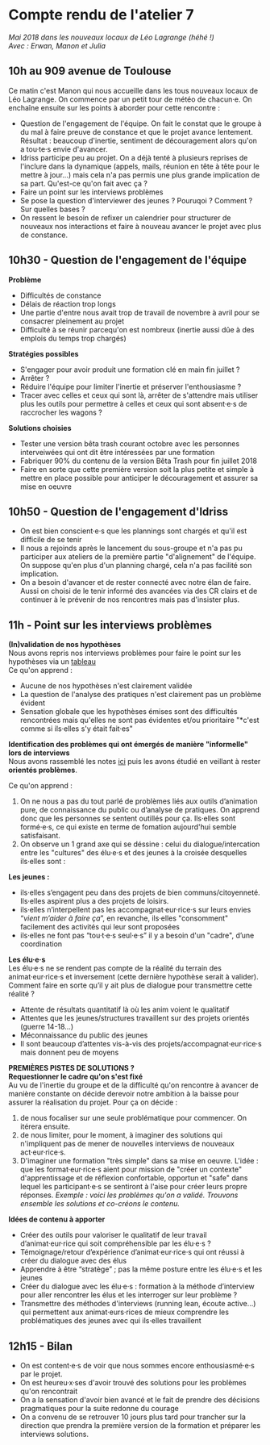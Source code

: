 # Compte rendu de l'atelier 7

*Mai 2018 dans les nouveaux locaux de Léo Lagrange (héhé !)  
Avec : Erwan, Manon et Julia*

## 10h au 909 avenue de Toulouse
Ce matin c'est Manon qui nous accueille dans les tous nouveaux locaux de Léo Lagrange. On commence par un petit tour de météo de chacun·e. On enchaîne ensuite sur les points à aborder pour cette rencontre : 
- Question de l'engagement de l'équipe. On fait le constat que le groupe à du mal à faire preuve de constance et que le projet avance lentement. Résultat : beaucoup d'inertie, sentiment de découragement alors qu'on a tou·te·s envie d'avancer.
- Idriss participe peu au projet. On a déjà tenté à plusieurs reprises de l'inclure dans la dynamique (appels, mails, réunion en tête à tête pour le mettre à jour...) mais cela n'a pas permis une plus grande implication de sa part. Qu'est-ce qu'on fait avec ça ? 
- Faire un point sur les interviews problèmes
- Se pose la question d'interviewer des jeunes ? Pouruqoi ? Comment ? Sur quelles bases ? 
- On ressent le besoin de refixer un calendrier pour structurer de nouveaux nos interactions et faire à nouveau avancer le projet avec plus de constance.

## 10h30 - Question de l'engagement de l'équipe
**Problème**
- Difficultés de constance
- Délais de réaction trop longs 
- Une partie d'entre nous avait trop de travail de novembre à avril pour se consacrer pleinement au projet
- Difficulté à se réunir parcequ'on est nombreux (inertie aussi dûe à des emplois du temps trop chargés)

**Stratégies possibles**
- S'engager pour avoir produit une formation clé en main fin juillet ?
- Arrêter ?
- Réduire l'équipe pour limiter l'inertie et préserver l'enthousiasme ?
- Tracer avec celles et ceux qui sont là, arrêter de s'attendre mais utiliser plus les outils pour permettre à celles et ceux qui sont absent·e·s de raccrocher les wagons ?

**Solutions choisies**
- Tester une version bêta trash courant octobre avec les personnes interveiwées qui ont dit être intéressées par une formation
- Fabriquer 90% du contenu de la version Bêta Trash pour fin juillet 2018
- Faire en sorte que cette première version soit la plus petite et simple à mettre en place possible pour anticiper le découragement et assurer sa mise en oeuvre

## 10h50 - Question de l'engagement d'Idriss
- On est bien conscient·e·s que les plannings sont chargés et qu'il est difficile de se tenir  
- Il nous a rejoinds après le lancement du sous-groupe et n'a pas pu participer aux ateliers de la première partie "d'alignement" de l'équipe. On suppose qu'en plus d'un planning chargé, cela n'a pas facilité son implication.  
- On a besoin d'avancer et de rester connecté avec notre élan de faire. Aussi on choisi de le tenir informé des avancées via des CR clairs et de continuer à le prévenir de nos rencontres mais pas d'insister plus.  

## 11h - Point sur les interviews problèmes
**(In)validation de nos hypothèses**  
Nous avons repris nos interviews problèmes pour faire le point sur les hypothèses via un [tableau](https://docs.google.com/spreadsheets/d/1xLmge4DF7LJ28Kq_74QSgZitVmyOnI09eWZJuy47dqs/edit#gid=0)  
Ce qu'on apprend :  
- Aucune de nos hypothèses n'est clairement validée  
- La question de l'analyse des pratiques n'est clairement pas un problème évident  
- Sensation globale que les hypothèses émises sont des difficultés rencontrées mais qu'elles ne sont pas évidentes et/ou prioritaire "*c'est comme si ils·elles s'y était fait·es"  

**Identification des problèmes qui ont émergés de manière "informelle" lors de interviews**  
Nous avons rassemblé les notes [ici](https://docs.google.com/document/d/1vPkfNL5g87hrTueoDx7JJHItvOwLoBAj3G6oWDESniA/edit) puis les avons étudié en veillant à rester **orientés problèmes**.  

Ce qu'on apprend :  
1) On ne nous a pas du tout parlé de problèmes liés aux outils d’animation pure, de connaissance du public ou d’analyse de pratiques. On apprend donc que les personnes se sentent outillés pour ça. Ils·elles sont formé·e·s, ce qui existe en terme de fomation aujourd'hui semble satisfaisant.  
2) On observe un 1 grand axe qui se déssine : celui du dialogue/intercation entre les "cultures" des élu·e·s et des jeunes à la croisée desquelles ils·elles sont :  

**Les jeunes :**   
- ils·elles s’engagent peu dans des projets de bien communs/citoyenneté. Ils·elles aspirent plus a des projets de loisirs.  
- ils·elles n’interpellent pas les accompagnat·eur·rice·s sur leurs envies “*vient m’aider à faire ça*”, en revanche, ils·elles "consomment" facilement des activités qui leur sont proposées  
- ils·elles ne font pas “tou·t·e·s seul·e·s” il y a besoin d'un "cadre", d’une coordination  

**Les élu·e·s**  
Les élu·e·s ne se rendent pas compte de la réalité du terrain des animat·eur·rice·s et inversement (cette dernière hypothèse serait à valider). Comment faire en sorte qu’il y ait plus de dialogue pour transmettre cette réalité ?  
- Attente de résultats quantitatif là où les anim voient le qualitatif  
- Attentes que les jeunes/structures travaillent sur des projets orientés (guerre 14-18…)  
- Méconnaissance du public des jeunes  
- Il sont beaucoup d’attentes vis-à-vis des projets/accompagnat·eur·rice·s mais donnent peu de moyens  

**PREMIÈRES PISTES DE SOLUTIONS ?**  
**Requestionner le cadre qu'on s'est fixé**  
Au vu de l'inertie du groupe et de la difficulté qu'on rencontre à avancer de manière constante on décide derevoir notre ambition à la baisse pour assurer la réalisation du projet. Pour ça on décide :  
1) de nous focaliser sur une seule problématique pour commencer. On itérera ensuite.  
2) de nous limiter, pour le moment, à imaginer des solutions qui n'impliquent pas de mener de nouvelles interviews de nouveaux act·eur·rice·s.  
3) D'imaginer une formation "très simple" dans sa mise en oeuvre. L'idée : que les format·eur·rice·s aient pour mission de "créer un contexte" d'apprentissage et de réflexion confortable, opportun et "safe" dans lequel les participant·e·s se sentiront à l'aise pour créer leurs propre réponses. *Exemple : voici les problèmes qu'on a validé. Trouvons ensemble les solutions et co-créons le contenu.*

**Idées de contenu à apporter**
- Créer des outils pour valoriser le qualitatif de leur travail d’animat·eur·rice qui soit compréhensible par les élu·e·s ?  
- Témoignage/retour d’expérience d’animat·eur·rice·s qui ont réussi à créer du dialogue avec des élus  
- Apprendre à être “stratège” ; pas la même posture entre les élu·e·s et les jeunes  
- Créer du dialogue avec les élu·e·s : formation à la méthode d’interview pour aller rencontrer les élus et les interroger sur leur problème ?  
- Transmettre des méthodes d'interviews (running lean, écoute active...) qui permettent aux animat·eurs·rices de mieux comprendre les problématiques des jeunes avec qui ils·elles travaillent  

## 12h15 - Bilan
- On est content·e·s de voir que nous sommes encore enthousiasmé·e·s par le projet.  
- On est heureu·x·ses d'avoir trouvé des solutions pour les problèmes qu'on rencontrait  
- On a la sensation d'avoir bien avancé et le fait de prendre des décisions pragmatiques pour la suite redonne du courage  
- On a convenu de se retrouver 10 jours plus tard pour trancher sur la direction que prendra la première version de la formation et préparer les interviews solutions.  
